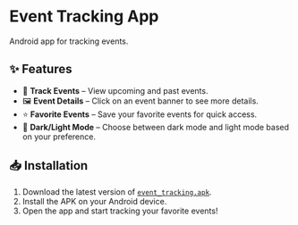 # Event Tracking App

Android app for tracking events.

## ✨ Features
- 📅 **Track Events** – View upcoming and past events.
- 🖼 **Event Details** – Click on an event banner to see more details.
- ⭐ **Favorite Events** – Save your favorite events for quick access.
- 🌙 **Dark/Light Mode** – Choose between dark mode and light mode based on your preference.

## 📥 Installation
1. Download the latest version of [`event_tracking.apk`](./event_tracking.apk).
2. Install the APK on your Android device.
3. Open the app and start tracking your favorite events!
